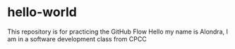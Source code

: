 # hello-world
This repository is for practicing the GitHub Flow
Hello my name is Alondra, I am in a software development class from CPCC
